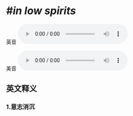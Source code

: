 # ***\#in low spirits*** 
英音
<audio src="./media/in low spirits1_AAC.aac" controls="controls"></audio>

美音
<audio src="./media/in low spirits2_AAC.aac" controls="controls"></audio>



  

英文释义
---
### 1.**意志消沉**  


